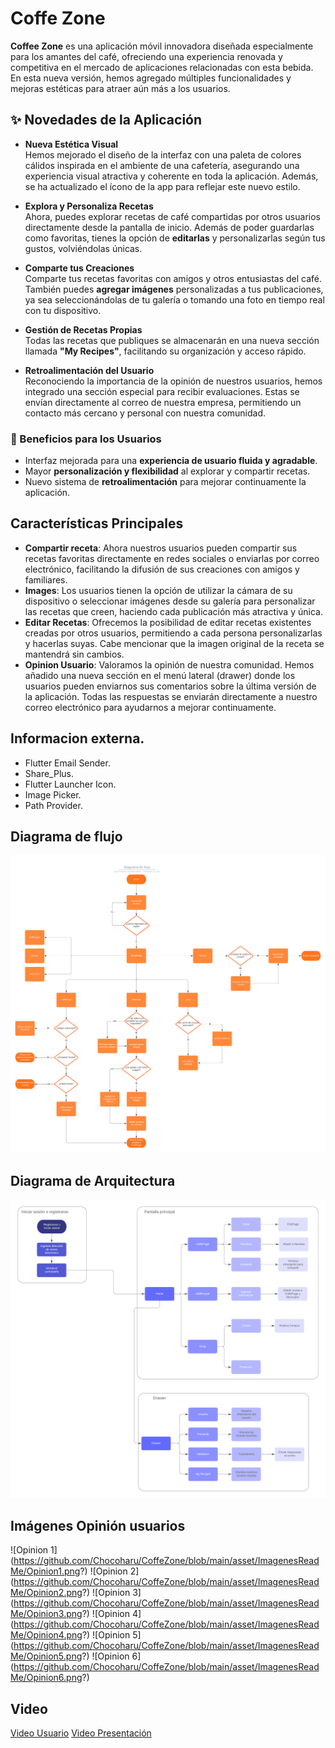 # Coffe Zone

**Coffee Zone** es una aplicación móvil innovadora diseñada especialmente para los amantes del café, ofreciendo una experiencia renovada y competitiva en el mercado de aplicaciones relacionadas con esta bebida. En esta nueva versión, hemos agregado múltiples funcionalidades y mejoras estéticas para atraer aún más a los usuarios.

## ✨ Novedades de la Aplicación

- **Nueva Estética Visual**  
  Hemos mejorado el diseño de la interfaz con una paleta de colores cálidos inspirada en el ambiente de una cafetería, asegurando una experiencia visual atractiva y coherente en toda la aplicación. Además, se ha actualizado el ícono de la app para reflejar este nuevo estilo.

- **Explora y Personaliza Recetas**  
  Ahora, puedes explorar recetas de café compartidas por otros usuarios directamente desde la pantalla de inicio. Además de poder guardarlas como favoritas, tienes la opción de **editarlas** y personalizarlas según tus gustos, volviéndolas únicas.

- **Comparte tus Creaciones**  
  Comparte tus recetas favoritas con amigos y otros entusiastas del café. También puedes **agregar imágenes** personalizadas a tus publicaciones, ya sea seleccionándolas de tu galería o tomando una foto en tiempo real con tu dispositivo.

- **Gestión de Recetas Propias**  
  Todas las recetas que publiques se almacenarán en una nueva sección llamada **"My Recipes"**, facilitando su organización y acceso rápido.

- **Retroalimentación del Usuario**  
  Reconociendo la importancia de la opinión de nuestros usuarios, hemos integrado una sección especial para recibir evaluaciones. Estas se envían directamente al correo de nuestra empresa, permitiendo un contacto más cercano y personal con nuestra comunidad.

### 🚀 Beneficios para los Usuarios

- Interfaz mejorada para una **experiencia de usuario fluida y agradable**.
- Mayor **personalización y flexibilidad** al explorar y compartir recetas.
- Nuevo sistema de **retroalimentación** para mejorar continuamente la aplicación.

## Características Principales
- **Compartir receta**: Ahora nuestros usuarios pueden compartir sus recetas favoritas directamente en redes sociales o enviarlas por correo electrónico, facilitando la difusión de sus creaciones con amigos y familiares.
- **Images**: Los usuarios tienen la opción de utilizar la cámara de su dispositivo o seleccionar imágenes desde su galería para personalizar las recetas que creen, haciendo cada publicación más atractiva y única.
- **Editar Recetas**: Ofrecemos la posibilidad de editar recetas existentes creadas por otros usuarios, permitiendo a cada persona personalizarlas y hacerlas suyas. Cabe mencionar que la imagen original de la receta se mantendrá sin cambios.
- **Opinion Usuario**: Valoramos la opinión de nuestra comunidad. Hemos añadido una nueva sección en el menú lateral (drawer) donde los usuarios pueden enviarnos sus comentarios sobre la última versión de la aplicación. Todas las respuestas se enviarán directamente a nuestro correo electrónico para ayudarnos a mejorar continuamente.
## Informacion externa.
- Flutter Email Sender.
- Share_Plus.
- Flutter Launcher Icon.
- Image Picker.
- Path Provider.

## Diagrama de flujo
![Diagrama de flujo](https://github.com/Chocoharu/CoffeZone/blob/main/asset/ImagenesReadMe/Diagrama_Flujo.png?)

## Diagrama de Arquitectura
![Diagrama de arquitectura](https://github.com/Chocoharu/CoffeZone/blob/main/asset/ImagenesReadMe/Diagrama_Arquitectura.png?)

## Imágenes Opinión usuarios
![Opinion 1] (https://github.com/Chocoharu/CoffeZone/blob/main/asset/ImagenesReadMe/Opinion1.png?)
![Opinion 2] (https://github.com/Chocoharu/CoffeZone/blob/main/asset/ImagenesReadMe/Opinion2.png?)
![Opinion 3] (https://github.com/Chocoharu/CoffeZone/blob/main/asset/ImagenesReadMe/Opinion3.png?)
![Opinion 4] (https://github.com/Chocoharu/CoffeZone/blob/main/asset/ImagenesReadMe/Opinion4.png?)
![Opinion 5] (https://github.com/Chocoharu/CoffeZone/blob/main/asset/ImagenesReadMe/Opinion5.png?)
![Opinion 6] (https://github.com/Chocoharu/CoffeZone/blob/main/asset/ImagenesReadMe/Opinion6.png?)
## Video
[Video Usuario](https://youtu.be/8atZ24xI0WU)
[Video Presentación](https://youtu.be/FKL8_Wjf7ig)

